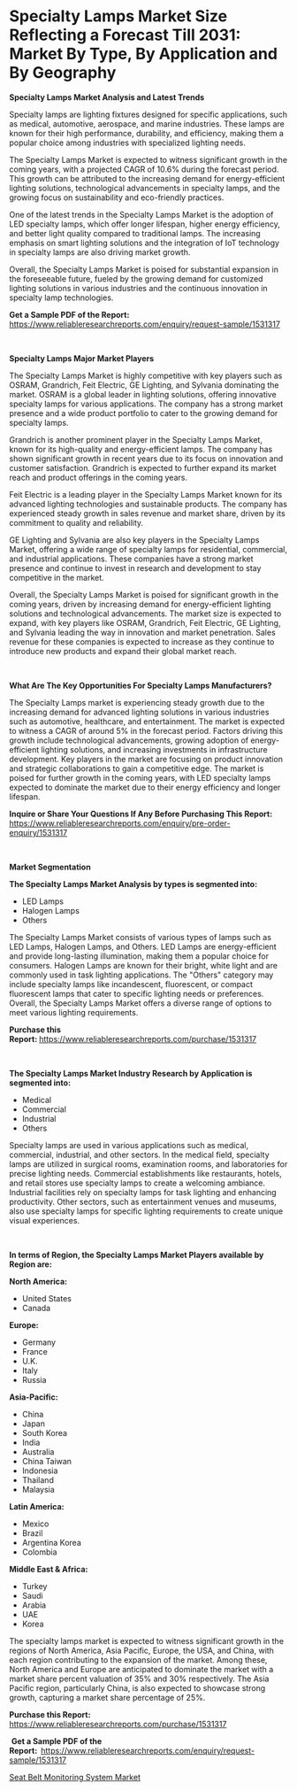 <p><h1>Specialty Lamps Market Size Reflecting a Forecast Till 2031: Market By Type, By Application and By Geography</h1></p><p><strong>Specialty Lamps Market Analysis and Latest Trends</strong></p>
<p><p>Specialty lamps are lighting fixtures designed for specific applications, such as medical, automotive, aerospace, and marine industries. These lamps are known for their high performance, durability, and efficiency, making them a popular choice among industries with specialized lighting needs.</p><p>The Specialty Lamps Market is expected to witness significant growth in the coming years, with a projected CAGR of 10.6% during the forecast period. This growth can be attributed to the increasing demand for energy-efficient lighting solutions, technological advancements in specialty lamps, and the growing focus on sustainability and eco-friendly practices.</p><p>One of the latest trends in the Specialty Lamps Market is the adoption of LED specialty lamps, which offer longer lifespan, higher energy efficiency, and better light quality compared to traditional lamps. The increasing emphasis on smart lighting solutions and the integration of IoT technology in specialty lamps are also driving market growth.</p><p>Overall, the Specialty Lamps Market is poised for substantial expansion in the foreseeable future, fueled by the growing demand for customized lighting solutions in various industries and the continuous innovation in specialty lamp technologies.</p></p>
<p><strong>Get a Sample PDF of the Report:&nbsp;</strong> <a href="https://www.reliableresearchreports.com/enquiry/request-sample/1531317">https://www.reliableresearchreports.com/enquiry/request-sample/1531317</a></p>
<p>&nbsp;</p>
<p><strong>Specialty Lamps Major Market Players</strong></p>
<p><p>The Specialty Lamps Market is highly competitive with key players such as OSRAM, Grandrich, Feit Electric, GE Lighting, and Sylvania dominating the market. OSRAM is a global leader in lighting solutions, offering innovative specialty lamps for various applications. The company has a strong market presence and a wide product portfolio to cater to the growing demand for specialty lamps.</p><p>Grandrich is another prominent player in the Specialty Lamps Market, known for its high-quality and energy-efficient lamps. The company has shown significant growth in recent years due to its focus on innovation and customer satisfaction. Grandrich is expected to further expand its market reach and product offerings in the coming years.</p><p>Feit Electric is a leading player in the Specialty Lamps Market known for its advanced lighting technologies and sustainable products. The company has experienced steady growth in sales revenue and market share, driven by its commitment to quality and reliability.</p><p>GE Lighting and Sylvania are also key players in the Specialty Lamps Market, offering a wide range of specialty lamps for residential, commercial, and industrial applications. These companies have a strong market presence and continue to invest in research and development to stay competitive in the market.</p><p>Overall, the Specialty Lamps Market is poised for significant growth in the coming years, driven by increasing demand for energy-efficient lighting solutions and technological advancements. The market size is expected to expand, with key players like OSRAM, Grandrich, Feit Electric, GE Lighting, and Sylvania leading the way in innovation and market penetration. Sales revenue for these companies is expected to increase as they continue to introduce new products and expand their global market reach.</p></p>
<p>&nbsp;</p>
<p><strong>What Are The Key Opportunities For Specialty Lamps Manufacturers?</strong></p>
<p><p>The Specialty Lamps market is experiencing steady growth due to the increasing demand for advanced lighting solutions in various industries such as automotive, healthcare, and entertainment. The market is expected to witness a CAGR of around 5% in the forecast period. Factors driving this growth include technological advancements, growing adoption of energy-efficient lighting solutions, and increasing investments in infrastructure development. Key players in the market are focusing on product innovation and strategic collaborations to gain a competitive edge. The market is poised for further growth in the coming years, with LED specialty lamps expected to dominate the market due to their energy efficiency and longer lifespan.</p></p>
<p><strong>Inquire or Share Your Questions If Any Before Purchasing This Report:</strong> <a href="https://www.reliableresearchreports.com/enquiry/pre-order-enquiry/1531317">https://www.reliableresearchreports.com/enquiry/pre-order-enquiry/1531317</a></p>
<p>&nbsp;</p>
<p><strong>Market Segmentation</strong></p>
<p><strong>The Specialty Lamps Market Analysis by types is segmented into:</strong></p>
<p><ul><li>LED Lamps</li><li>Halogen Lamps</li><li>Others</li></ul></p>
<p><p>The Specialty Lamps Market consists of various types of lamps such as LED Lamps, Halogen Lamps, and Others. LED Lamps are energy-efficient and provide long-lasting illumination, making them a popular choice for consumers. Halogen Lamps are known for their bright, white light and are commonly used in task lighting applications. The "Others" category may include specialty lamps like incandescent, fluorescent, or compact fluorescent lamps that cater to specific lighting needs or preferences. Overall, the Specialty Lamps Market offers a diverse range of options to meet various lighting requirements.</p></p>
<p><strong>Purchase this Report:&nbsp;</strong><a href="https://www.reliableresearchreports.com/purchase/1531317">https://www.reliableresearchreports.com/purchase/1531317</a></p>
<p>&nbsp;</p>
<p><strong>The Specialty Lamps Market Industry Research by Application is segmented into:</strong></p>
<p><ul><li>Medical</li><li>Commercial</li><li>Industrial</li><li>Others</li></ul></p>
<p><p>Specialty lamps are used in various applications such as medical, commercial, industrial, and other sectors. In the medical field, specialty lamps are utilized in surgical rooms, examination rooms, and laboratories for precise lighting needs. Commercial establishments like restaurants, hotels, and retail stores use specialty lamps to create a welcoming ambiance. Industrial facilities rely on specialty lamps for task lighting and enhancing productivity. Other sectors, such as entertainment venues and museums, also use specialty lamps for specific lighting requirements to create unique visual experiences.</p></p>
<p>&nbsp;</p>
<p><strong>In terms of Region, the Specialty Lamps Market Players available by Region are:</strong></p>
<p>
    <p> <strong> North America: </strong>
        <ul>
            <li>United States</li>
            <li>Canada</li>
        </ul>
        </p> 
    <p> <strong> Europe: </strong>
        <ul>
            <li>Germany</li>
            <li>France</li>
            <li>U.K.</li>
            <li>Italy</li>
            <li>Russia</li>
        </ul>
        </p> 
    <p> <strong> Asia-Pacific: </strong>
        <ul>
            <li>China</li>
            <li>Japan</li>
            <li>South Korea</li>
            <li>India</li>
            <li>Australia</li>
            <li>China Taiwan</li>
            <li>Indonesia</li>
            <li>Thailand</li>
            <li>Malaysia</li>
        </ul>
        </p> 
    <p> <strong> Latin America: </strong>
        <ul>
            <li>Mexico</li>
            <li>Brazil</li>
            <li>Argentina Korea</li>
            <li>Colombia</li>
        </ul>
        </p> 
    <p> <strong> Middle East & Africa: </strong>
        <ul>
            <li>Turkey</li>
            <li>Saudi</li>
            <li>Arabia</li>
            <li>UAE</li>
            <li>Korea</li>
        </ul>
    </p>
    </p>
<p><p>The specialty lamps market is expected to witness significant growth in the regions of North America, Asia Pacific, Europe, the USA, and China, with each region contributing to the expansion of the market. Among these, North America and Europe are anticipated to dominate the market with a market share percent valuation of 35% and 30% respectively. The Asia Pacific region, particularly China, is also expected to showcase strong growth, capturing a market share percentage of 25%.</p></p>
<p><strong>Purchase this Report: </strong><a href="https://www.reliableresearchreports.com/purchase/1531317">https://www.reliableresearchreports.com/purchase/1531317</a></p>
<p>&nbsp;<strong>Get a Sample PDF of the Report:&nbsp;&nbsp;</strong><a href="https://www.reliableresearchreports.com/enquiry/request-sample/1531317">https://www.reliableresearchreports.com/enquiry/request-sample/1531317</a></p>
<p><strong></strong></p>
<p><p><a href="https://cautious-neon-760.notion.site/Seat-Belt-Monitoring-System-Market-Size-Global-Industry-Overview-Market-Segmentation-and-Forecast--256d6ea5c7634f949feb094a15eaa136">Seat Belt Monitoring System Market</a></p></p>